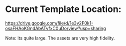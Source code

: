# Current Template Location:

https://drive.google.com/file/d/1e3v2F0k1-osaFHAoKGndAbATvfxC0uDo/view?usp=sharing

Note: Its quite large. The assets are very high fidelity.
